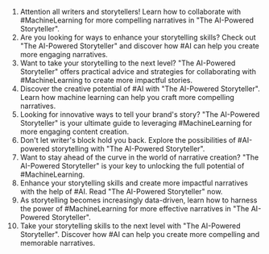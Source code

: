 1. Attention all writers and storytellers! Learn how to collaborate with #MachineLearning for more compelling narratives in "The AI-Powered Storyteller".
2. Are you looking for ways to enhance your storytelling skills? Check out "The AI-Powered Storyteller" and discover how #AI can help you create more engaging narratives.
3. Want to take your storytelling to the next level? "The AI-Powered Storyteller" offers practical advice and strategies for collaborating with #MachineLearning to create more impactful stories.
4. Discover the creative potential of #AI with "The AI-Powered Storyteller". Learn how machine learning can help you craft more compelling narratives.
5. Looking for innovative ways to tell your brand's story? "The AI-Powered Storyteller" is your ultimate guide to leveraging #MachineLearning for more engaging content creation.
6. Don't let writer's block hold you back. Explore the possibilities of #AI-powered storytelling with "The AI-Powered Storyteller".
7. Want to stay ahead of the curve in the world of narrative creation? "The AI-Powered Storyteller" is your key to unlocking the full potential of #MachineLearning.
8. Enhance your storytelling skills and create more impactful narratives with the help of #AI. Read "The AI-Powered Storyteller" now.
9. As storytelling becomes increasingly data-driven, learn how to harness the power of #MachineLearning for more effective narratives in "The AI-Powered Storyteller".
10. Take your storytelling skills to the next level with "The AI-Powered Storyteller". Discover how #AI can help you create more compelling and memorable narratives.
